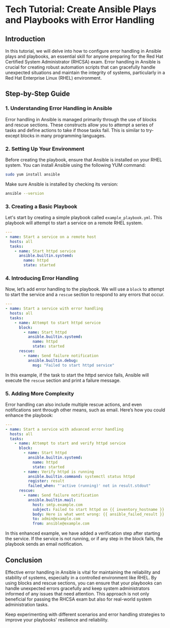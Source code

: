 # Tech Tutorial: Create Ansible Plays and Playbooks with Error Handling

## Introduction

In this tutorial, we will delve into how to configure error handling in Ansible plays and playbooks, an essential skill for anyone preparing for the Red Hat Certified System Administrator (RHCSA) exam. Error handling in Ansible is crucial for creating robust automation scripts that can gracefully handle unexpected situations and maintain the integrity of systems, particularly in a Red Hat Enterprise Linux (RHEL) environment.

## Step-by-Step Guide

### 1. Understanding Error Handling in Ansible

Error handling in Ansible is managed primarily through the use of blocks and rescue sections. These constructs allow you to attempt a series of tasks and define actions to take if those tasks fail. This is similar to try-except blocks in many programming languages.

### 2. Setting Up Your Environment

Before creating the playbook, ensure that Ansible is installed on your RHEL system. You can install Ansible using the following YUM command:

```bash
sudo yum install ansible
```

Make sure Ansible is installed by checking its version:

```bash
ansible --version
```

### 3. Creating a Basic Playbook

Let's start by creating a simple playbook called `example_playbook.yml`. This playbook will attempt to start a service on a remote RHEL system.

```yaml
---
- name: Start a service on a remote host
  hosts: all
  tasks:
    - name: Start httpd service
      ansible.builtin.systemd:
        name: httpd
        state: started
```

### 4. Introducing Error Handling

Now, let’s add error handling to the playbook. We will use a `block` to attempt to start the service and a `rescue` section to respond to any errors that occur.

```yaml
---
- name: Start a service with error handling
  hosts: all
  tasks:
    - name: Attempt to start httpd service
      block:
        - name: Start httpd
          ansible.builtin.systemd:
            name: httpd
            state: started
      rescue:
        - name: Send failure notification
          ansible.builtin.debug:
            msg: "Failed to start httpd service"
```

In this example, if the task to start the httpd service fails, Ansible will execute the `rescue` section and print a failure message.

### 5. Adding More Complexity

Error handling can also include multiple rescue actions, and even notifications sent through other means, such as email. Here’s how you could enhance the playbook:

```yaml
---
- name: Start a service with advanced error handling
  hosts: all
  tasks:
    - name: Attempt to start and verify httpd service
      block:
        - name: Start httpd
          ansible.builtin.systemd:
            name: httpd
            state: started
        - name: Verify httpd is running
          ansible.builtin.command: systemctl status httpd
          register: result
          failed_when: "'active (running)' not in result.stdout"
      rescue:
        - name: Send failure notification
          ansible.builtin.mail:
            host: smtp.example.com
            subject: Failed to start httpd on {{ inventory_hostname }}
            body: Here is what went wrong: {{ ansible_failed_result }}
            to: admin@example.com
            from: ansible@example.com
```

In this enhanced example, we have added a verification step after starting the service. If the service is not running, or if any step in the block fails, the playbook sends an email notification.

## Conclusion

Effective error handling in Ansible is vital for maintaining the reliability and stability of systems, especially in a controlled environment like RHEL. By using blocks and rescue sections, you can ensure that your playbooks can handle unexpected errors gracefully and keep system administrators informed of any issues that need attention. This approach is not only beneficial for passing the RHCSA exam but also for real-world system administration tasks.

Keep experimenting with different scenarios and error handling strategies to improve your playbooks' resilience and reliability.
